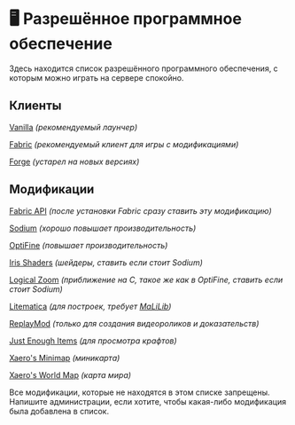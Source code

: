 # 🖥️ Разрешённое программное обеспечение

Здесь находится список разрешённого программного обеспечения, с которым можно играть на сервере спокойно.


## Клиенты


[Vanilla](https://tlaun.ch) _(рекомендуемый лаунчер)_

[Fabric](https://fabricmc.net) _(рекомендуемый клиент для игры с модификациями)_

[Forge](https://files.minecraftforge.net) _(устарел на новых версиях)_


## Модификации


[Fabric API](https://www.curseforge.com/minecraft/mc-mods/fabric-api) _(после установки Fabric сразу ставить эту модификацию)_

[Sodium](https://www.curseforge.com/minecraft/mc-mods/sodium) _(хорошо повышает производительность)_

[OptiFine](https://optifine.net/downloads) _(повышает производительность)_

[Iris Shaders](https://irisshaders.net) _(шейдеры, ставить если стоит Sodium)_

[Logical Zoom](https://www.curseforge.com/minecraft/mc-mods/logical-zoom) _(приближение на C, такое же как в OptiFine, ставить если стоит Sodium)_

[Litematica](https://www.curseforge.com/minecraft/mc-mods/litematica) _(для построек, требует [MaLiLib](https://www.curseforge.com/minecraft/mc-mods/malilib))_

[ReplayMod](https://www.replaymod.com) _(только для создания видеороликов и доказательств)_

[Just Enough Items](https://www.curseforge.com/minecraft/mc-mods/jei) _(для просмотра крафтов)_

[Xaero's Minimap](https://www.curseforge.com/minecraft/mc-mods/xaeros-minimap-fair-play-edition) _(миникарта)_

[Xaero's World Map](https://www.curseforge.com/minecraft/mc-mods/xaeros-world-map) _(карта мира)_

Все модификации, которые не находятся в этом списке запрещены. Напишите администрации, если хотите, чтобы какая-либо модификация была добавлена в список.

